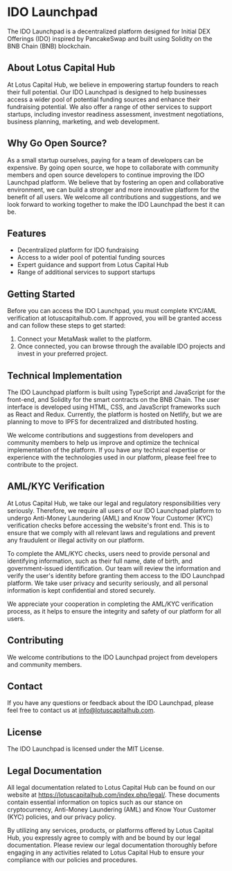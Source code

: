 # IDO Launchpad

The IDO Launchpad is a decentralized platform designed for Initial DEX Offerings (IDO) inspired by PancakeSwap and built using Solidity on the BNB Chain (BNB) blockchain.

## About Lotus Capital Hub

At Lotus Capital Hub, we believe in empowering startup founders to reach their full potential. Our IDO Launchpad is designed to help businesses access a wider pool of potential funding sources and enhance their fundraising potential. We also offer a range of other services to support startups, including investor readiness assessment, investment negotiations, business planning, marketing, and web development.

## Why Go Open Source?

As a small startup ourselves, paying for a team of developers can be expensive. By going open source, we hope to collaborate with community members and open source developers to continue improving the IDO Launchpad platform. We believe that by fostering an open and collaborative environment, we can build a stronger and more innovative platform for the benefit of all users. We welcome all contributions and suggestions, and we look forward to working together to make the IDO Launchpad the best it can be.

## Features

- Decentralized platform for IDO fundraising
- Access to a wider pool of potential funding sources
- Expert guidance and support from Lotus Capital Hub
- Range of additional services to support startups

## Getting Started

Before you can access the IDO Launchpad, you must complete KYC/AML verification at lotuscapitalhub.com. If approved, you will be granted access and can follow these steps to get started:

1. Connect your MetaMask wallet to the platform.
2. Once connected, you can browse through the available IDO projects and invest in your preferred project.

## Technical Implementation
The IDO Launchpad platform is built using TypeScript and JavaScript for the front-end, and Solidity for the smart contracts on the BNB Chain. The user interface is developed using HTML, CSS, and JavaScript frameworks such as React and Redux. Currently, the platform is hosted on Netlify, but we are planning to move to IPFS for decentralized and distributed hosting.

We welcome contributions and suggestions from developers and community members to help us improve and optimize the technical implementation of the platform. If you have any technical expertise or experience with the technologies used in our platform, please feel free to contribute to the project.

## AML/KYC Verification

At Lotus Capital Hub, we take our legal and regulatory responsibilities very seriously. Therefore, we require all users of our IDO Launchpad platform to undergo Anti-Money Laundering (AML) and Know Your Customer (KYC) verification checks before accessing the website's front end. This is to ensure that we comply with all relevant laws and regulations and prevent any fraudulent or illegal activity on our platform.

To complete the AML/KYC checks, users need to provide personal and identifying information, such as their full name, date of birth, and government-issued identification. Our team will review the information and verify the user's identity before granting them access to the IDO Launchpad platform. We take user privacy and security seriously, and all personal information is kept confidential and stored securely.

We appreciate your cooperation in completing the AML/KYC verification process, as it helps to ensure the integrity and safety of our platform for all users.

## Contributing

We welcome contributions to the IDO Launchpad project from developers and community members. 

## Contact

If you have any questions or feedback about the IDO Launchpad, please feel free to contact us at info@lotuscapitalhub.com.

## License

The IDO Launchpad is licensed under the MIT License.

## Legal Documentation

All legal documentation related to Lotus Capital Hub can be found on our website at https://lotuscapitalhub.com/index.php/legal/. These documents contain essential information on topics such as our stance on cryptocurrency, Anti-Money Laundering (AML) and Know Your Customer (KYC) policies, and our privacy policy.

By utilizing any services, products, or platforms offered by Lotus Capital Hub, you expressly agree to comply with and be bound by our legal documentation. Please review our legal documentation thoroughly before engaging in any activities related to Lotus Capital Hub to ensure your compliance with our policies and procedures.
